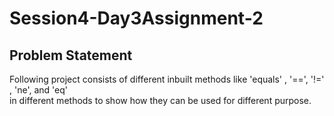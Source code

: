 # Session4-Day3Assignment-2
## Problem Statement
Following project consists of different inbuilt methods like 'equals' , '==', '!=' , 'ne', and 'eq'  
in different methods to show how they can be used for different purpose.  
